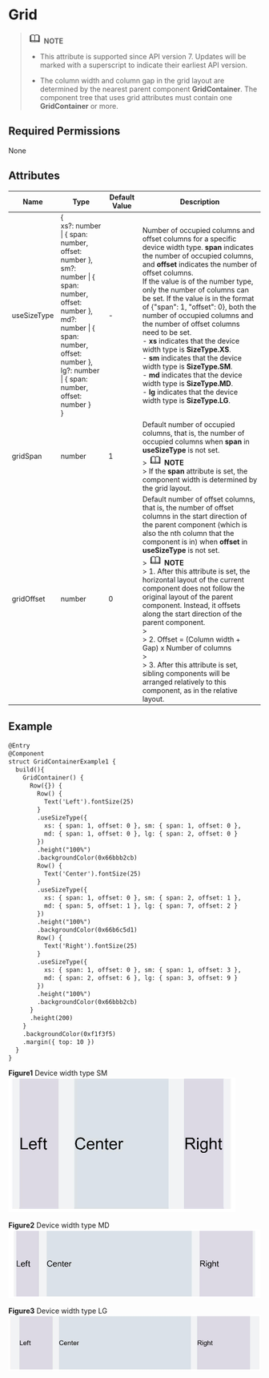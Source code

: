 # Grid


> ![icon-note.gif](public_sys-resources/icon-note.gif) **NOTE**
> - This attribute is supported since API version 7. Updates will be marked with a superscript to indicate their earliest API version.
> 
> - The column width and column gap in the grid layout are determined by the nearest parent component **GridContainer**. The component tree that uses grid attributes must contain one **GridContainer** or more.


## Required Permissions

None


## Attributes


  | Name | Type | Default Value | Description | 
| -------- | -------- | -------- | -------- |
| useSizeType | {<br/>xs?: number \| { span: number, offset: number },<br/>sm?: number \| { span: number, offset: number },<br/>md?: number \| { span: number, offset: number },<br/>lg?: number \| { span: number, offset: number }<br/>} | - | Number of occupied columns and offset columns for a specific device width type. **span** indicates the number of occupied columns, and **offset** indicates the number of offset columns.<br/>If the value is of the number type, only the number of columns can be set. If the value is in the format of {"span": 1, "offset": 0}, both the number of occupied columns and the number of offset columns need to be set.<br/>- **xs** indicates that the device width type is **SizeType.XS**.<br/>- **sm** indicates that the device width type is **SizeType.SM**.<br/>- **md** indicates that the device width type is **SizeType.MD**.<br/>- **lg** indicates that the device width type is **SizeType.LG**. | 
| gridSpan | number | 1 | Default number of occupied columns, that is, the number of occupied columns when **span** in **useSizeType** is not set.<br/>> ![icon-note.gif](public_sys-resources/icon-note.gif) **NOTE**<br/>> If the **span** attribute is set, the component width is determined by the grid layout. | 
| gridOffset | number | 0 | Default number of offset columns, that is, the number of offset columns in the start direction of the parent component (which is also the nth column that the component is in) when **offset** in **useSizeType** is not set.<br/>> ![icon-note.gif](public_sys-resources/icon-note.gif) **NOTE**<br/>> 1. After this attribute is set, the horizontal layout of the current component does not follow the original layout of the parent component. Instead, it offsets along the start direction of the parent component.<br/>> <br/>> 2. Offset = (Column width + Gap) x Number of columns<br/>> <br/>> 3. After this attribute is set, sibling components will be arranged relatively to this component, as in the relative layout. | 


## Example


```
@Entry
@Component
struct GridContainerExample1 {
  build(){
    GridContainer() {
      Row({}) {
        Row() {
          Text('Left').fontSize(25)
        }
        .useSizeType({
          xs: { span: 1, offset: 0 }, sm: { span: 1, offset: 0 },
          md: { span: 1, offset: 0 }, lg: { span: 2, offset: 0 }
        })
        .height("100%")
        .backgroundColor(0x66bbb2cb)
        Row() {
          Text('Center').fontSize(25)
        }
        .useSizeType({
          xs: { span: 1, offset: 0 }, sm: { span: 2, offset: 1 },
          md: { span: 5, offset: 1 }, lg: { span: 7, offset: 2 }
        })
        .height("100%")
        .backgroundColor(0x66b6c5d1)
        Row() {
          Text('Right').fontSize(25)
        }
        .useSizeType({
          xs: { span: 1, offset: 0 }, sm: { span: 1, offset: 3 },
          md: { span: 2, offset: 6 }, lg: { span: 3, offset: 9 }
        })
        .height("100%")
        .backgroundColor(0x66bbb2cb)
      }
      .height(200)
    }
    .backgroundColor(0xf1f3f5)
    .margin({ top: 10 })
  }
}
```

  **Figure1** Device width type SM
  ![en-us_image_0000001256858405](figures/en-us_image_0000001256858405.png)

  **Figure2** Device width type MD
  ![en-us_image_0000001257058415](figures/en-us_image_0000001257058415.png)

  **Figure3** Device width type LG
  ![en-us_image_0000001212378416](figures/en-us_image_0000001212378416.png)
